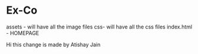 # Ex-Co
assets - will have all the image files
css- will have all the css files
index.html - HOMEPAGE

Hi this change is made by Atishay Jain

